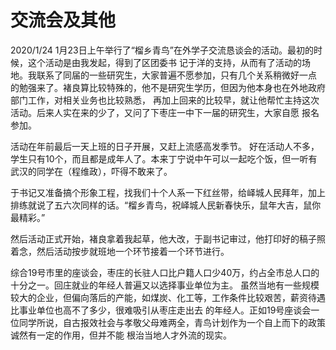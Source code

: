 # 交流会及其他
2020/1/24
1月23日上午举行了“榴乡青鸟”在外学子交流恳谈会的活动。最初的时候，这个活动是由我发起，得到了区团委书
记于洋的支持，从而有了活动的场地。我联系了同届的一些研究生，大家普遍不愿参加，只有几个关系稍微好一点
的勉强来了。褚良算比较特殊的，他不是研究生学历，但因为他本身也在外地政府部门工作，对相关业务也比较熟悉，
再加上回来的比较早，就让他帮忙主持这次活动。后来人实在来的少了，又问了下枣庄一中下一届的研究生，大家自愿
报名参加。

活动在年前最后一天上班的日子开展，又赶上流感高发季节。
好在活动人不多，学生只有10个，而且都是成年人了。本来丁宁说中午可以一起吃个饭，但一听有武汉的同学在（程维政），吓得不敢来了。

于书记又准备搞个形象工程，找我们十个人系一下红丝带，给峄城人民拜年，加上排练就说了五六次同样的话。“榴乡青鸟，祝峄城人民新春快乐，鼠年大吉，鼠你最精彩。”

然后活动正式开始，褚良拿着我起草，他大改，于副书记审过，他打印好的稿子照着念，然后活动按步就班地一个环节接着一个环节进行。

综合19号市里的座谈会，枣庄的长驻人口比户籍人口少40万，约占全市总人口的十分之一。回庄就业的年经人普遍又以选择事业单位为主。
虽然当地有一些规模较大的企业，但偏向落后的产能，如煤炭、化工等，工作条件比较艰苦，薪资待遇比事业单位也高不了多少，很难吸引从枣庄走出去
的年经人。正如19号座谈会一位同学所说，自古报效社会与孝敬父母难两全，青鸟计划作为一个自上而下的政策诚然有一定的作用，但并不能
根治当地人才外流的现实。



